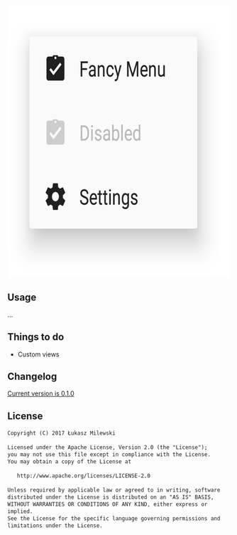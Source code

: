 <img src=assets/example-menu.png width=671 height=611 />

Usage
-----

...

Things to do
------------

* Custom views


Changelog
---------

[Current version is 0.1.0](CHANGELOG.md)


License
-------

    Copyright (C) 2017 Łukasz Milewski

    Licensed under the Apache License, Version 2.0 (the "License");
    you may not use this file except in compliance with the License.
    You may obtain a copy of the License at

       http://www.apache.org/licenses/LICENSE-2.0

    Unless required by applicable law or agreed to in writing, software
    distributed under the License is distributed on an "AS IS" BASIS,
    WITHOUT WARRANTIES OR CONDITIONS OF ANY KIND, either express or implied.
    See the License for the specific language governing permissions and
    limitations under the License.

